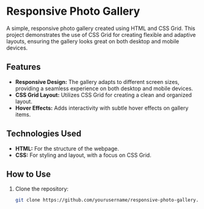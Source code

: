 # Responsive Photo Gallery

A simple, responsive photo gallery created using HTML and CSS Grid. This project demonstrates the use of CSS Grid for creating flexible and adaptive layouts, ensuring the gallery looks great on both desktop and mobile devices.

## Features
- **Responsive Design:** The gallery adapts to different screen sizes, providing a seamless experience on both desktop and mobile devices.
- **CSS Grid Layout:** Utilizes CSS Grid for creating a clean and organized layout.
- **Hover Effects:** Adds interactivity with subtle hover effects on gallery items.

## Technologies Used
- **HTML:** For the structure of the webpage.
- **CSS:** For styling and layout, with a focus on CSS Grid.

## How to Use
1. Clone the repository:
   ```bash
   git clone https://github.com/yourusername/responsive-photo-gallery.git
